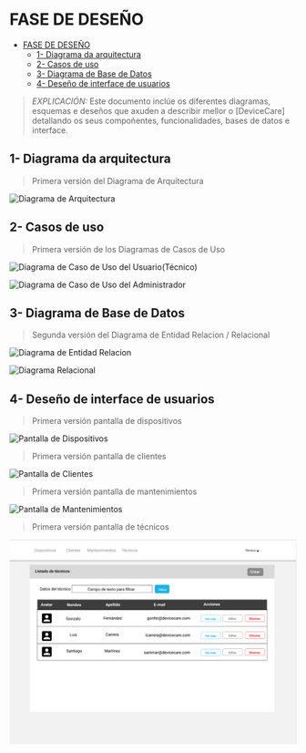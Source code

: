 # FASE DE DESEÑO

- [FASE DE DESEÑO](#fase-de-deseño)
  - [1- Diagrama da arquitectura](#1--diagrama-da-arquitectura)
  - [2- Casos de uso](#2--casos-de-uso)
  - [3- Diagrama de Base de Datos](#3--diagrama-de-base-de-datos)
  - [4- Deseño de interface de usuarios](#4--deseño-de-interface-de-usuarios)

> *EXPLICACIÓN:* Este documento inclúe os diferentes diagramas, esquemas e deseños que axuden a describir mellor o [DeviceCare] detallando os seus compoñentes, funcionalidades, bases de datos e interface.

## 1- Diagrama da arquitectura

> Primera versión del Diagrama de Arquitectura

![Diagrama de Arquitectura](../diseños/diagrama_arquitectura.drawio.png "Diagrama de Arquitectura")

## 2- Casos de uso

> Primera versión de los Diagramas de Casos de Uso

![Diagrama de Caso de Uso del Usuario(Técnico)](../diseños/diagrama_casoDeUso_usuario(tecnico).drawio.png "Diagrama de Caso de Uso del Usuario(Técnico)")

![Diagrama de Caso de Uso del Administrador](../diseños/diagrama_casoDeUso_usuario(administrador).drawio.png "Diagrama de Caso de Uso del Administrador")

## 3- Diagrama de Base de Datos

> Segunda versión del Diagrama de Entidad Relacion / Relacional

![Diagrama de Entidad Relacion](../diseños/Diagrama_relacional_BD_v2.drawio.png "Diagrama de Entidad Relacion")

![Diagrama Relacional](../diseños/diagrama_entidadRelacion_DB.drawio.png "Diagrama Relacional")

## 4- Deseño de interface de usuarios

> Primera versión pantalla de dispositivos

![Pantalla de Dispositivos](../diseños/dispositivos.PNG "Pantalla de Dispositivos")

> Primera versión pantalla de clientes

![Pantalla de Clientes](../diseños/clientes.PNG "Pantalla de Clientes")

> Primera versión pantalla de mantenimientos

![Pantalla de Mantenimientos](../diseños/mantenimientos.PNG "Pantalla de Mantenimientos")

> Primera versión pantalla de técnicos

![Pantalla de Técnicos](../diseños/tecnicos.PNG "Pantalla de Técnicos")
